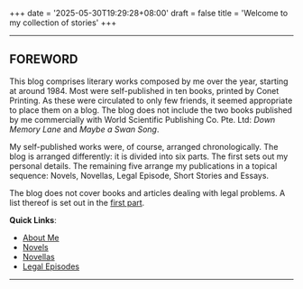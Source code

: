 +++
date = '2025-05-30T19:29:28+08:00'
draft = false
title = 'Welcome to my collection of stories'
+++

---
## FOREWORD

This blog comprises literary works composed by me over the year, starting at around 1984. Most were self-published in ten books, printed by Conet Printing. As these were circulated to only few friends, it seemed appropriate to place them on a blog. The blog does not include the two books published by me commercially with World Scientific Publishing Co. Pte. Ltd: *Down Memory Lane* and *Maybe a Swan Song*.

My self-published works were, of course, arranged chronologically. The blog is arranged differently: it is  divided into six parts. The first sets out my personal details. The remaining five arrange my publications in a topical sequence: Novels, Novellas, Legal Episode, Short Stories and Essays.

The blog does not cover books and articles dealing with legal problems. A list thereof is set out in the [first part](about-me/).

**Quick Links**:

- [About Me](about-me/)
- [Novels](novels/)
- [Novellas](novellas/)
- [Legal Episodes](legal-episodes/)

---
